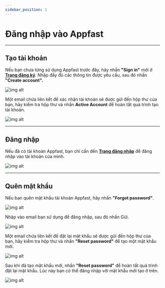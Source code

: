 ```yaml
---
sidebar_position: 1
---
```


# Đăng nhập vào Appfast

---

## Tạo tài khoản

Nếu bạn chưa từng sử dụng Appfast trước đây, hãy nhấn **"Sign in"** mới ở **[Trang đăng ký](https://studio.appfast.io/AppfastSignUp-Appfast)**. Nhập đầy đủ các thông tin được yêu cầu, sau đó nhấn **"Create account".**

![img alt](/img/start/sign-in/200507-dang-nhap-vao-appfast-07.jpeg)

Một email chứa liên kết để xác nhận tài khoản sẽ được gửi đến hộp thư của bạn, hãy kiểm tra hộp thư và nhấn **Active Account** để hoàn tất quá trình tạo tài khoản.

![img alt](/img/start/sign-in/200507-dang-nhap-vao-appfast-02.jpeg)

---

## Đăng nhập

Nếu đã có tài khoản Appfast, bạn chỉ cần đến **[Trang đăng nhập](https://studio.appfast.io/SignAppfast)** để đăng nhập vào tài khoản của mình.

![img alt](/img/start/sign-in/200507-dang-nhap-vao-appfast-01.jpeg)

---
## Quên mật khẩu
Nếu bạn quên mật khẩu tài khoản Appfast, hãy nhấn **"Forgot password"**.

![img alt](/img/start/sign-in/200507-dang-nhap-vao-appfast-03.jpeg)

Nhập vào email bạn sử dụng để đăng nhập, sau đó nhấn Gửi.

![img alt](/img/start/sign-in/200507-dang-nhap-vao-appfast-04.jpeg)

Một email chứa liên kết để đặt lại mật khẩu sẽ được gửi đến hộp thư của bạn, hãy kiểm tra hộp thư và nhấn **"Reset password"** để tạo một mật khẩu mới.

![img alt](/img/start/sign-in/200507-dang-nhap-vao-appfast-05.jpeg)

Sau khi đã tạo mật khẩu mới, nhấn **"Reset password"** để hoàn tất quá trình đặt lại mật khẩu. Lúc này bạn có thể đăng nhập với mật khẩu mới tạo ở trên.

![img alt](/img/start/sign-in/200507-dang-nhap-vao-appfast-06.jpeg)